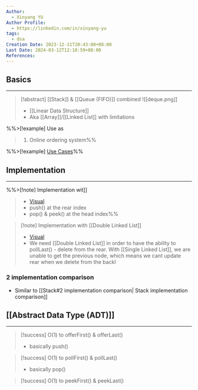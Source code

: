 ```yaml
---
Author:
  - Xinyang YU
Author Profile:
  - https://linkedin.com/in/xinyang-yu
tags:
  - dsa
Creation Date: 2023-12-11T20:43:00+08:00
Last Date: 2024-03-12T12:18:59+08:00
References: 
---
```

## Basics
---
>[!abstract] [[Stack]] & [[Queue (FIFO)]] combined
>![[deque.png]]
>- [[Linear Data Structure]]
>- Aka [[Array]]/[[Linked List]] with limitations





%%>[!example] Use as
>1. Online ordering system%%

%%>[!example] [Use Cases](https://github.com/youngyangyang04/leetcode-master#栈与队列)%%


## Implementation
---

%%>[!note] Implementation wit[](Array.md#Circular%20Array)]]
>
>- [Visual](https://www.hello-algo.com/chapter_stack_and_queue/queue/#2)
>- push() at the rear index
>- pop() & peek() at the head index%%

>[!note] Implementation with [[Double Linked List]]
>- [Visual](https://www.hello-algo.com/chapter_stack_and_queue/deque/#1)
>- We need [[Double Linked List]] in order to have the ability to pollLast() - delete from the rear. With [[Single Linked List]], we are unable to get the previous node, which means we cant update rear when we delete from the backl

### 2 implementation comparison
- Similar to [[Stack#2 implementation comparison| Stack implementation comparison]]


## [[Abstract Data Type (ADT)]]
---
>[!success] O(1) to offerFirst() & offerLast()
>- basically push()

>[!success] O(1) to pollFirst() & pollLast()
>- basically pop()

>[!success] O(1) to peekFirst() & peekLast()